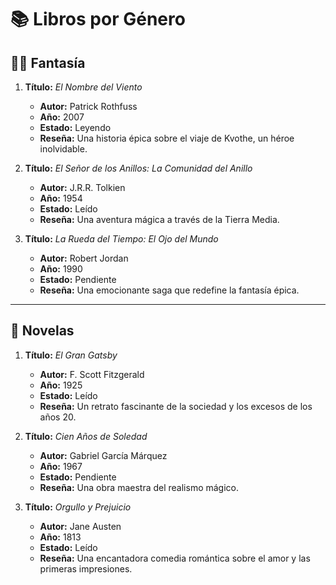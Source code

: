 # 📚 Libros por Género  

## 🐉✨ Fantasía  
1. **Título:** *El Nombre del Viento*  
   - **Autor:** Patrick Rothfuss  
   - **Año:** 2007  
   - **Estado:** Leyendo  
   - **Reseña:** Una historia épica sobre el viaje de Kvothe, un héroe inolvidable.  

2. **Título:** *El Señor de los Anillos: La Comunidad del Anillo*  
   - **Autor:** J.R.R. Tolkien  
   - **Año:** 1954  
   - **Estado:** Leído  
   - **Reseña:** Una aventura mágica a través de la Tierra Media.  

3. **Título:** *La Rueda del Tiempo: El Ojo del Mundo*  
   - **Autor:** Robert Jordan  
   - **Año:** 1990  
   - **Estado:** Pendiente  
   - **Reseña:** Una emocionante saga que redefine la fantasía épica.  

---

## 📖 Novelas  

1. **Título:** *El Gran Gatsby*  
   - **Autor:** F. Scott Fitzgerald  
   - **Año:** 1925  
   - **Estado:** Leído  
   - **Reseña:** Un retrato fascinante de la sociedad y los excesos de los años 20.  

2. **Título:** *Cien Años de Soledad*  
   - **Autor:** Gabriel García Márquez  
   - **Año:** 1967  
   - **Estado:** Pendiente  
   - **Reseña:** Una obra maestra del realismo mágico.  

3. **Título:** *Orgullo y Prejuicio*  
   - **Autor:** Jane Austen  
   - **Año:** 1813  
   - **Estado:** Leído  
   - **Reseña:** Una encantadora comedia romántica sobre el amor y las primeras impresiones.  

